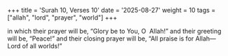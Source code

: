 +++
title = 'Surah 10, Verses 10'
date = '2025-08-27'
weight = 10
tags = ["allah", "lord", "prayer", "world"]
+++

in which their prayer will be, “Glory be to You, O  Allah!” and their greeting will be, “Peace!” and their closing prayer will be, “All praise is for Allah—Lord of all worlds!”